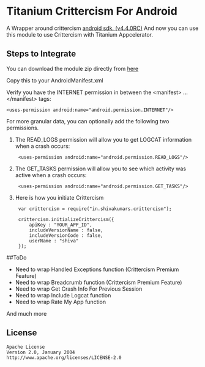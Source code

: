 # Titanium Crittercism For Android

A Wrapper around crittercism [android sdk. (v4.4.0RC)](https://app.crittercism.com/downloads/download/crittercism_v4_4_0_sdkonly.jar) And now you can use this module to use Crittercism with Titanium Appcelerator.

## Steps to Integrate

You can download the module zip directly from [here](http://bit.ly/1boYmue)

Copy this to your AndroidManifest.xml

Verify you have the INTERNET permission in between the &lt;manifest&gt; ... &lt;/manifest&gt; tags:

    <uses-permission android:name="android.permission.INTERNET"/>

For more granular data, you can optionally add the following two permissions.

1. The READ_LOGS permission will allow you to get LOGCAT information when a crash occurs:

        <uses-permission android:name="android.permission.READ_LOGS"/>
     
2. The GET_TASKS permission will allow you to see which activity was active when a crash occurs:

        <uses-permission android:name="android.permission.GET_TASKS"/>

2. Here is how you initiate Crittercism

        var crittercism = require("in.shivakumars.crittercism");
        
        crittercism.initializeCrittercism({
            apiKey : "YOUR_APP_ID",
            includeVersionName : false,
	        includeVersionCode : false,
	        userName : "shiva"
        });

##ToDo
- Need to wrap Handled Exceptions function (Crittercism Premium Feature)
- Need to wrap Breadcrumb function (Crittercism Premium Feature)
- Need to wrap Get Crash Info For Previous Session
- Need to wrap Include Logcat function
- Need to wrap Rate My App function

And much more

## License

    Apache License
    Version 2.0, January 2004
    http://www.apache.org/licenses/LICENSE-2.0
